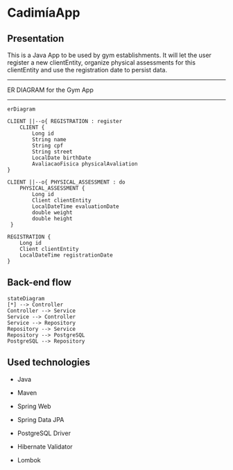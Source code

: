 # CadimíaApp

## Presentation

This is a Java App to be used by gym establishments. It will let the user register a new clientEntity, organize physical assessments for this clientEntity and use the registration date to persist data.



---

ER DIAGRAM for the Gym App

---

```mermaid
erDiagram

CLIENT ||--o{ REGISTRATION : register
    CLIENT { 
        Long id
        String name
        String cpf
        String street
        LocalDate birthDate
        AvaliacaoFisica physicalAvaliation
}

CLIENT ||--o{ PHYSICAL_ASSESSMENT : do
    PHYSICAL_ASSESSMENT { 
        Long id
        Client clientEntity
        LocalDateTime evaluationDate
        double weight
        double height
 }
 
REGISTRATION {
    Long id
    Client clientEntity
    LocalDateTime registrationDate
}

```

## Back-end flow

```mermaid
stateDiagram 
[*] --> Controller 
Controller --> Service 
Service --> Controller 
Service --> Repository 
Repository --> Service 
Repository --> PostgreSQL 
PostgreSQL --> Repository
```

## Used technologies

- Java

- Maven

- Spring Web

- Spring Data JPA

- PostgreSQL Driver

- Hibernate Validator

- Lombok
